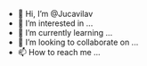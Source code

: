 - 👋 Hi, I’m @Jucavilav
- 👀 I’m interested in ...
- 🌱 I’m currently learning ...
- 💞️ I’m looking to collaborate on ...
- 📫 How to reach me ...

<!---
Jucavilav/Jucavilav is a ✨ special ✨ repository because its `README.md` (this file) appears on your GitHub profile.
You can click the Preview link to take a look at your changes.
--->
